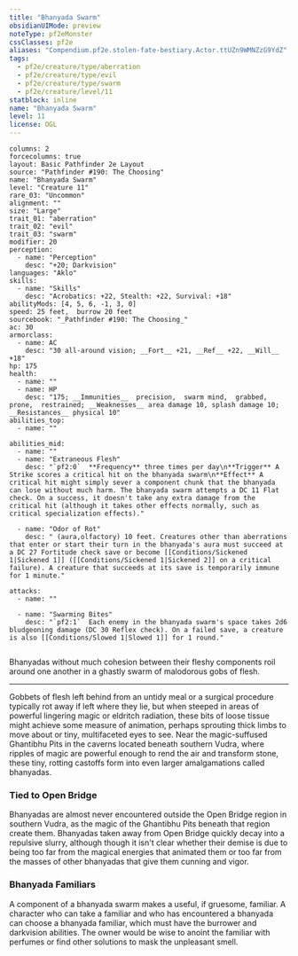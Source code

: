 ```yaml
---
title: "Bhanyada Swarm"
obsidianUIMode: preview
noteType: pf2eMonster
cssClasses: pf2e
aliases: "Compendium.pf2e.stolen-fate-bestiary.Actor.ttUZn9WMNZzG9YdZ" 
tags:
  - pf2e/creature/type/aberration
  - pf2e/creature/type/evil
  - pf2e/creature/type/swarm
  - pf2e/creature/level/11
statblock: inline
name: "Bhanyada Swarm"
level: 11
license: OGL
---
```


```statblock
columns: 2
forcecolumns: true
layout: Basic Pathfinder 2e Layout
source: "Pathfinder #190: The Choosing"
name: "Bhanyada Swarm"
level: "Creature 11"
rare_03: "Uncommon"
alignment: ""
size: "Large"
trait_01: "aberration"
trait_02: "evil"
trait_03: "swarm"
modifier: 20
perception:
  - name: "Perception"
    desc: "+20; Darkvision"
languages: "Aklo"
skills:
  - name: "Skills"
    desc: "Acrobatics: +22, Stealth: +22, Survival: +18"
abilityMods: [4, 5, 6, -1, 3, 0]
speed: 25 feet,  burrow 20 feet
sourcebook: "_Pathfinder #190: The Choosing_"
ac: 30
armorclass:
  - name: AC
    desc: "30 all-around vision; __Fort__ +21, __Ref__ +22, __Will__ +18"
hp: 175
health:
  - name: ""
  - name: HP
    desc: "175; __Immunities__  precision,  swarm mind,  grabbed,  prone,  restrained; __Weaknesses__ area damage 10, splash damage 10; __Resistances__ physical 10"
abilities_top:
  - name: ""

abilities_mid:
  - name: ""
  - name: "Extraneous Flesh"
    desc: "`pf2:0`  **Frequency** three times per day\n**Trigger** A Strike scores a critical hit on the bhanyada swarm\n**Effect** A critical hit might simply sever a component chunk that the bhanyada can lose without much harm. The bhanyada swarm attempts a DC 11 Flat check. On a success, it doesn't take any extra damage from the critical hit (although it takes other effects normally, such as critical specialization effects)."

  - name: "Odor of Rot"
    desc: " (aura,olfactory) 10 feet. Creatures other than aberrations that enter or start their turn in the bhanyada's aura must succeed at a DC 27 Fortitude check save or become [[Conditions/Sickened 1|Sickened 1]] ([[Conditions/Sickened 1|Sickened 2]] on a critical failure). A creature that succeeds at its save is temporarily immune for 1 minute."

attacks:
  - name: ""

  - name: "Swarming Bites"
    desc: "`pf2:1`  Each enemy in the bhanyada swarm's space takes 2d6 bludgeoning damage (DC 30 Reflex check). On a failed save, a creature is also [[Conditions/Slowed 1|Slowed 1]] for 1 round."
 
```



Bhanyadas without much cohesion between their fleshy components roil around one another in a ghastly swarm of malodorous gobs of flesh.

* * *

Gobbets of flesh left behind from an untidy meal or a surgical procedure typically rot away if left where they lie, but when steeped in areas of powerful lingering magic or eldritch radiation, these bits of loose tissue might achieve some measure of animation, perhaps sprouting thick limbs to move about or tiny, multifaceted eyes to see. Near the magic-suffused Ghantibhu Pits in the caverns located beneath southern Vudra, where ripples of magic are powerful enough to rend the air and transform stone, these tiny, rotting castoffs form into even larger amalgamations called bhanyadas.

### Tied to Open Bridge

Bhanyadas are almost never encountered outside the Open Bridge region in southern Vudra, as the magic of the Ghantibhu Pits beneath that region create them. Bhanyadas taken away from Open Bridge quickly decay into a repulsive slurry, although though it isn't clear whether their demise is due to being too far from the magical energies that animated them or too far from the masses of other bhanyadas that give them cunning and vigor.

### Bhanyada Familiars

A component of a bhanyada swarm makes a useful, if gruesome, familiar. A character who can take a familiar and who has encountered a bhanyada can choose a bhanyada familiar, which must have the burrower and darkvision abilities. The owner would be wise to anoint the familiar with perfumes or find other solutions to mask the unpleasant smell.
